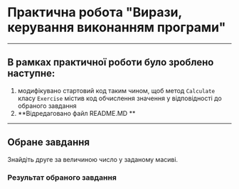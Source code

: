 # Практична робота "Вирази, керування виконанням програми"

----

## В рамках практичної роботи було зроблено наступне:
1. модифікувано стартовий код таким чином, щоб метод ```Calculate``` класу ```Exercise``` містив код обчислення значення у відповідності до обраного завдання
2. **Відредаговано файл README.MD **

----

## Обране завдання
Знайдіть друге за величиною число у заданому масиві.

### Результат обраного завдання



